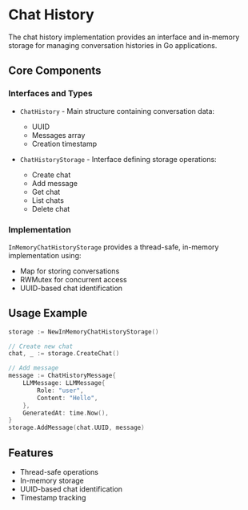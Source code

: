 # Chat History

The chat history implementation provides an interface and in-memory storage for managing conversation histories in Go applications.

## Core Components

### Interfaces and Types

- `ChatHistory` - Main structure containing conversation data:
    - UUID
    - Messages array
    - Creation timestamp

- `ChatHistoryStorage` - Interface defining storage operations:
    - Create chat
    - Add message
    - Get chat
    - List chats
    - Delete chat

### Implementation

`InMemoryChatHistoryStorage` provides a thread-safe, in-memory implementation using:
- Map for storing conversations
- RWMutex for concurrent access
- UUID-based chat identification

## Usage Example

```go
storage := NewInMemoryChatHistoryStorage()

// Create new chat
chat, _ := storage.CreateChat()

// Add message
message := ChatHistoryMessage{
    LLMMessage: LLMMessage{
        Role: "user",
        Content: "Hello",
    },
    GeneratedAt: time.Now(),
}
storage.AddMessage(chat.UUID, message)
```

## Features
- Thread-safe operations
- In-memory storage
- UUID-based chat identification
- Timestamp tracking